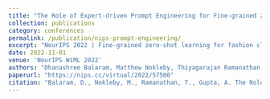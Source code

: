 ```yaml
---
title: "The Role of Expert-driven Prompt Engineering for Fine-grained Zero-shot Classification in Fashion"
collection: publications
category: conferences
permalink: /publication/nips-prompt-engineering/
excerpt: "NeurIPS 2022 | Fine-grained zero-shot learning for fashion classification using prompt-engineered vision-language models."
date: 2022-11-01
venue: 'NeurIPS WiML 2022'
authors: "Dhanashree Balaram, Matthew Nokleby, Thiyagarajan Ramanathan, Ajitesh Gupta"
paperurl: "https://nips.cc/virtual/2022/57500"
citation: "Balaram, D., Nokleby, M., Ramanathan, T., Gupta, A. The Role of Expert-driven Prompt Engineering. NeurIPS 2022 WiML."
---
```

